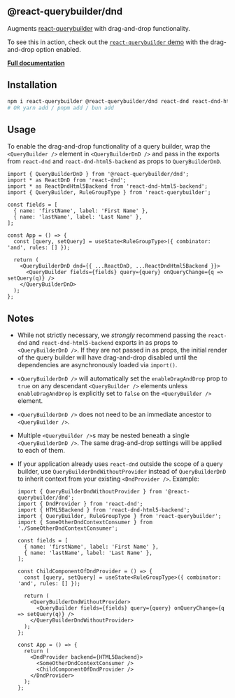## @react-querybuilder/dnd

Augments [react-querybuilder](https://npmjs.com/package/react-querybuilder) with drag-and-drop functionality.

To see this in action, check out the [`react-querybuilder` demo](https://react-querybuilder.js.org/demo#enableDragAndDrop=true) with the drag-and-drop option enabled.

**[Full documentation](https://react-querybuilder.js.org/)**

## Installation

```bash
npm i react-querybuilder @react-querybuilder/dnd react-dnd react-dnd-html5-backend
# OR yarn add / pnpm add / bun add
```

## Usage

To enable the drag-and-drop functionality of a query builder, wrap the `<QueryBuilder />` element in `<QueryBuilderDnD />` and pass in the exports from `react-dnd` and `react-dnd-html5-backend` as props to `QueryBuilderDnD`.

```tsx
import { QueryBuilderDnD } from '@react-querybuilder/dnd';
import * as ReactDnD from 'react-dnd';
import * as ReactDndHtml5Backend from 'react-dnd-html5-backend';
import { QueryBuilder, RuleGroupType } from 'react-querybuilder';

const fields = [
  { name: 'firstName', label: 'First Name' },
  { name: 'lastName', label: 'Last Name' },
];

const App = () => {
  const [query, setQuery] = useState<RuleGroupType>({ combinator: 'and', rules: [] });

  return (
    <QueryBuilderDnD dnd={{ ...ReactDnD, ...ReactDndHtml5Backend }}>
      <QueryBuilder fields={fields} query={query} onQueryChange={q => setQuery(q)} />
    </QueryBuilderDnD>
  );
};
```

## Notes

- While not strictly necessary, we _strongly_ recommend passing the `react-dnd` and `react-dnd-html5-backend` exports in as props to `<QueryBuilderDnD />`. If they are not passed in as props, the initial render of the query builder will have drag-and-drop disabled until the dependencies are asynchronously loaded via `import()`.
- `<QueryBuilderDnD />` will automatically set the `enableDragAndDrop` prop to `true` on any descendant `<QueryBuilder />` elements unless `enableDragAndDrop` is explicitly set to `false` on the `<QueryBuilder />` element.
- `<QueryBuilderDnD />` does not need to be an immediate ancestor to `<QueryBuilder />`.
- Multiple `<QueryBuilder />`s may be nested beneath a single `<QueryBuilderDnD />`. The same drag-and-drop settings will be applied to each of them.
- If your application already uses `react-dnd` outside the scope of a query builder, use `QueryBuilderDndWithoutProvider` instead of `QueryBuilderDnD` to inherit context from your existing `<DndProvider />`. Example:

  ```tsx
  import { QueryBuilderDndWithoutProvider } from '@react-querybuilder/dnd';
  import { DndProvider } from 'react-dnd';
  import { HTML5Backend } from 'react-dnd-html5-backend';
  import { QueryBuilder, RuleGroupType } from 'react-querybuilder';
  import { SomeOtherDndContextConsumer } from './SomeOtherDndContextConsumer';

  const fields = [
    { name: 'firstName', label: 'First Name' },
    { name: 'lastName', label: 'Last Name' },
  ];

  const ChildComponentOfDndProvider = () => {
    const [query, setQuery] = useState<RuleGroupType>({ combinator: 'and', rules: [] });

    return (
      <QueryBuilderDndWithoutProvider>
        <QueryBuilder fields={fields} query={query} onQueryChange={q => setQuery(q)} />
      </QueryBuilderDndWithoutProvider>
    );
  };

  const App = () => {
    return (
      <DndProvider backend={HTML5Backend}>
        <SomeOtherDndContextConsumer />
        <ChildComponentOfDndProvider />
      </DndProvider>
    );
  };
  ```
